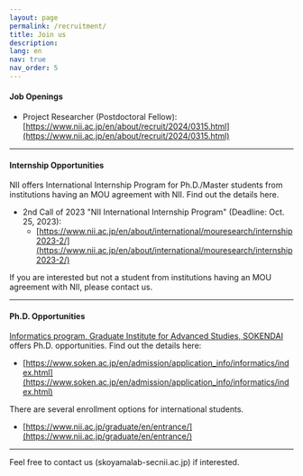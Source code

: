 ```yaml
---
layout: page
permalink: /recruitment/
title: Join us
description:
lang: en 
nav: true
nav_order: 5
---
```


#### Job Openings

- Project Researcher (Postdoctoral Fellow): [https://www.nii.ac.jp/en/about/recruit/2024/0315.html](https://www.nii.ac.jp/en/about/recruit/2024/0315.html)

---

#### Internship Opportunities

NII offers International Internship Program for Ph.D./Master students from institutions having an MOU agreement with NII. Find out the details here. 

- 2nd Call of 2023 "NII International Internship Program" (Deadline: Oct. 25, 2023):
    - [https://www.nii.ac.jp/en/about/international/mouresearch/internship2023-2/](https://www.nii.ac.jp/en/about/international/mouresearch/internship2023-2/)

If you are interested but not a student from institutions having an MOU agreement with NII, please contact us. 

---

#### Ph.D. Opportunities

[Informatics program, Graduate Institute for Advanced Studies, SOKENDAI](https://www.nii.ac.jp/graduate/en/) offers Ph.D. opportunities. Find out the details here:

- [https://www.soken.ac.jp/en/admission/application_info/informatics/index.html](https://www.soken.ac.jp/en/admission/application_info/informatics/index.html)

There are several enrollment options for international students.

- [https://www.nii.ac.jp/graduate/en/entrance/](https://www.nii.ac.jp/graduate/en/entrance/)

---

Feel free to contact us (skoyamalab-sec<i class="fas fa-at"></i>nii.ac.jp) if interested.
